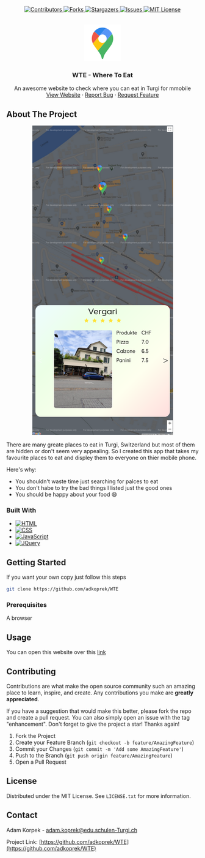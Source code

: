 <a name="readme-top"></a>

<p align="center">
  <a href="https://github.com/adkoprek/WTE/graphs/contributors">
	  <img src="https://img.shields.io/github/contributors/adkoprek/WTE.svg?style=for-the-badge" alt="Contributors">
  </a>
  <a href="https://github.com/adkoprek/WTE/network/members">
	  <img src="https://img.shields.io/github/forks/adkoprek/WTE.svg?style=for-the-badge" alt="Forks">
  </a>
  <a href="https://github.com/adkoprek/WTE/stargazers">
	  <img src="https://img.shields.io/github/stars/adkoprek/WTE.svg?style=for-the-badge" alt="Stargazers">
  </a>
  <a href="https://github.com/adkoprek/WTE/issues">
	  <img src="https://img.shields.io/github/issues/adkoprek/WTE.svg?style=for-the-badge" alt="Issues">
  </a>
  <a href="https://github.com/adkoprek/WTE/blob/master/LICENSE.txt">
	  <img src="https://img.shields.io/github/license/adkoprek/WTE.svg?style=for-the-badge" alt="MIT License">
  </a>
</p>


<br />
<div align="center">
  <a href="https://github.com/adkoprek/WTE">
    <img src="assets/marker96.png" alt="Logo" width="96" height="96">
  </a>

  <h3 align="center">WTE - Where To Eat</h3>

  <p align="center">
    An awesome website to check where you can eat in Turgi for mmobile
    <br />
    <a href="https://stately-caramel-8051c9.netlify.app">View Website</a>
    ·
    <a href="https://github.com/adkoprek/WTE/issues/new?labels=bug&template=bug-report---.md">Report Bug</a>
    ·
    <a href="https://github.com/adkoprek/WTE/issues/new?labels=enhancement&template=feature-request---.md">Request Feature</a>
  </p>
</div>

<!-- ABOUT THE PROJECT -->
## About The Project

<p align="center">
  <img src="assets/screenshot.png" alt="Screenshot"/>
</p>

There are many greate places to eat in Turgi, Switzerland but most of them are hidden or don't seem very appealing. So I created this app that takes my favourite places to eat and displey them to everyone on thier mobile phone.

Here's why:
* You shouldn't waste time just searching for palces to eat
* You don't habe to try the bad things I listed just the good ones
* You should be happy about your food 😄

### Built With

* [![HTML][HTML.js]][HTML-url]
* [![CSS][CSS.js]][CSS-url]
* [![JavaScript][JavaScript.js]][JavaScript-url]
* [![JQuery][JQuery.com]][JQuery-url]

<!-- GETTING STARTED -->
## Getting Started

If you want your own copy just follow this steps

```bash
git clone https://github.com/adkoprek/WTE
```

### Prerequisites

A browser

<!-- USAGE EXAMPLES -->
## Usage

You can open this website over this [link](https://stately-caramel-8051c9.netlify.app)

## Contributing

Contributions are what make the open source community such an amazing place to learn, inspire, and create. Any contributions you make are **greatly appreciated**.

If you have a suggestion that would make this better, please fork the repo and create a pull request. You can also simply open an issue with the tag "enhancement".
Don't forget to give the project a star! Thanks again!

1. Fork the Project
2. Create your Feature Branch (`git checkout -b feature/AmazingFeature`)
3. Commit your Changes (`git commit -m 'Add some AmazingFeature'`)
4. Push to the Branch (`git push origin feature/AmazingFeature`)
5. Open a Pull Request

## License

Distributed under the MIT License. See `LICENSE.txt` for more information.

## Contact

Adam Korpek - adam.koprek@edu.schulen-Turgi.ch

Project Link: [https://github.com/adkoprek/WTE](https://github.com/adkoprek/WTE)

[HTML.js]: https://img.shields.io/badge/HTML5-E34F26?style=for-the-badge&logo=html5&logoColor=white
[HTML-url]: https://html.com
[CSS.js]: https://img.shields.io/badge/CSS3-1572B6?style=for-the-badge&logo=css3&logoColor=white
[CSS-url]: https://css.com
[JavaScript.js]: https://img.shields.io/badge/JavaScript-323330?style=for-the-badge&logo=javascript&logoColor=F7DF1E
[JavaScript-url]: https://en.wikipedia.org/wiki/CSS
[JQuery.com]: https://img.shields.io/badge/jQuery-0769AD?style=for-the-badge&logo=jquery&logoColor=white
[JQuery-url]: https://jquery.com 

